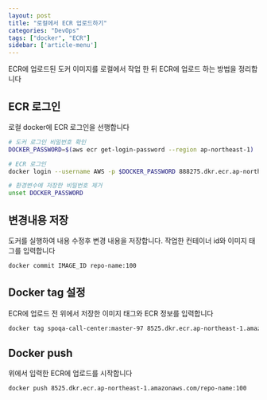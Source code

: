 ```yaml
---
layout: post
title: "로컬에서 ECR 업로드하기"
categories: "DevOps"
tags: ["docker", "ECR"]
sidebar: ['article-menu']
---
```


ECR에 업로드된 도커 이미지를 로컬에서 작업 한 뒤 ECR에 업로드 하는 방법을 정리합니다

## ECR 로그인

로컬 docker에 ECR 로그인을 선행합니다
``` bash
# 도커 로그인 비밀번호 확인
DOCKER_PASSWORD=$(aws ecr get-login-password --region ap-northeast-1)

# ECR 로그인
docker login --username AWS -p $DOCKER_PASSWORD 888275.dkr.ecr.ap-northeast-1.amazonaws.com

# 환경변수에 저장한 비밀번호 제거
unset DOCKER_PASSWORD
```

## 변경내용 저장
도커를 실행하여 내용 수정후 변경 내용을 저장합니다. 작업한 컨테이너 id와 이미지 태그를 입력합니다
``` bash
docker commit IMAGE_ID repo-name:100
```

## Docker tag 설정
ECR에 업로드 전 위에서 저장한 이미지 태그와 ECR 정보를 입력합니다
``` bash
docker tag spoqa-call-center:master-97 8525.dkr.ecr.ap-northeast-1.amazonaws.com/repo-name:100
```

## Docker push
위에서 입력한 ECR에 업로드를 시작합니다
``` bash
docker push 8525.dkr.ecr.ap-northeast-1.amazonaws.com/repo-name:100
```
